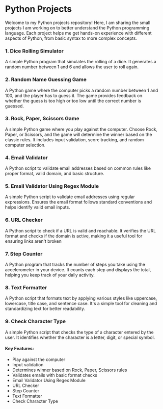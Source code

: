<h1>Python Projects</h1>

<p>Welcome to my Python projects repository! Here, I am sharing the small projects I am working on to better understand the Python programming language. Each project helps me get hands-on experience with different aspects of Python, from basic syntax to more complex concepts.</p>

<h3>1. Dice Rolling Simulator</h3>
<p>A simple Python program that simulates the rolling of a dice. It generates a random number between 1 and 6 and allows the user to roll again.</p>

<h3>2. Random Name Guessing Game</h3>
<p>A Python game where the computer picks a random number between 1 and 100, and the player has to guess it. The game provides feedback on whether the guess is too high or too low until the correct number is guessed.</p>

<h3>3. Rock, Paper, Scissors Game</h3>
<p>A simple Python game where you play against the computer. Choose Rock, Paper, or Scissors, and the game will determine the winner based on the classic rules. It includes input validation, score tracking, and random computer selection.</p>

<h3>4. Email Validator</h3>
<p>A Python script to validate email addresses based on common rules like proper format, valid domain, and basic structure.</p>

<h3>5. Email Validator Using Regex Module</h3>
<p>A simple Python script to validate email addresses using regular expressions. Ensures the email format follows standard conventions and helps identify valid email inputs.</p>

<h3>6. URL Checker</h3>
<p>A Python script to check if a URL is valid and reachable. It verifies the URL format and checks if the domain is active, making it a useful tool for ensuring links aren't broken</p>

<h3>7. Step Counter</h3> 
<p>A Python program that tracks the number of steps you take using the accelerometer in your device. It counts each step and displays the total, helping you keep track of your daily activity.</p>

<h3>8. Text Formatter</h3>
 <p>A Python script that formats text by applying various styles like uppercase, lowercase, title case, and sentence case. It's a simple tool for cleaning and standardizing text for better readability.</p>

 <h3>9. Check Character Type</h3> 
 <p>A simple Python script that checks the type of a character entered by the user. It identifies whether the character is a letter, digit, or special symbol.</p>

<h4>Key Features:</h4>
<ul>
  <li>Play against the computer</li>
  <li>Input validation</li>
  <li>Determines winner based on Rock, Paper, Scissors rules</li>
  <li>Validates emails with basic format checks</li>
  <li>Email Validator Using Regex Module</li>
  <li>URL Checker</li>
  <li>Step Counter</li>
  <li>Text Formatter</li>
  <li>Check Character Type</li>
</ul>
